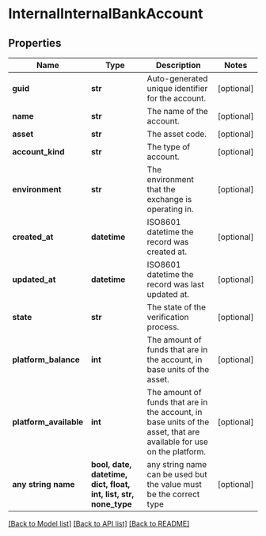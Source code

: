 # InternalInternalBankAccount


## Properties
Name | Type | Description | Notes
------------ | ------------- | ------------- | -------------
**guid** | **str** | Auto-generated unique identifier for the account. | [optional] 
**name** | **str** | The name of the account. | [optional] 
**asset** | **str** | The asset code. | [optional] 
**account_kind** | **str** | The type of account. | [optional] 
**environment** | **str** | The environment that the exchange is operating in. | [optional] 
**created_at** | **datetime** | ISO8601 datetime the record was created at. | [optional] 
**updated_at** | **datetime** | ISO8601 datetime the record was last updated at. | [optional] 
**state** | **str** | The state of the verification process. | [optional] 
**platform_balance** | **int** | The amount of funds that are in the account, in base units of the asset. | [optional] 
**platform_available** | **int** | The amount of funds that are in the account, in base units of the asset, that are available for use on the platform. | [optional] 
**any string name** | **bool, date, datetime, dict, float, int, list, str, none_type** | any string name can be used but the value must be the correct type | [optional]

[[Back to Model list]](../README.md#documentation-for-models) [[Back to API list]](../README.md#documentation-for-api-endpoints) [[Back to README]](../README.md)


